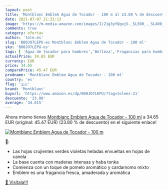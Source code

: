 ```yaml
---
layout: post
title: 'Montblanc Emblem Agua de Tocador - 100 m al 23.80 % de descuento'
date: 2021-07-07 21:31:13
image: 'https://m.media-amazon.com/images/I/21g3yYQqojS._SL500_._SL400_.jpg'
comments: true
category: ofertas
author: 'tole.es'
slug: 'B00JO7LEPU-es Montblanc Emblem Agua de Tocador - 100 ml'
sku: 'B00JO7LEPU-es'
tags: [ 'Agua de tocador para hombres','Belleza','Fragancias para hombres','Perfumes y fragancias','agua','de','montblanc','tocador', ]
actualPrice: 34.65 EUR
currency: EUR
price: 34.65
comparePrice: 45.47 EUR
prodname: 'Montblanc Emblem Agua de Tocador - 100 ml'
country: 'es'
flag: '🇪🇸'
brand: 'Montblanc'
buyurl: 'https://www.amazon.es/dp/B00JO7LEPU/?tag=tolees-21'
descuento: '23.80'
average: '34.015'
---
```


Ahora mismo tienes [Montblanc Emblem Agua de Tocador - 100 ml](https://www.amazon.es/dp/B00JO7LEPU/?tag=tolees-21) a 34.65 EUR (original: 45.47 EUR) (23.80 %  de descuento) en el siguiente enlace!

[![Montblanc Emblem Agua de Tocador - 100 m](https://m.media-amazon.com/images/I/21g3yYQqojS._SL500_._SL400_.jpg)](https://www.amazon.es/dp/B00JO7LEPU/?tag=tolees-21)

🔎:

- Las hojas crujientes verdes violetas heladas envueltas en hojas de canela
- La base cuenta con maderas intensas y haba tonka
- Comienza con un toque de pomelo aromático y cardamomo mixto
- Emblem es una fragancia fresca, amaderada y aromática

[🛒 Visítala!!!](https://www.amazon.es/dp/B00JO7LEPU/?tag=tolees-21)
